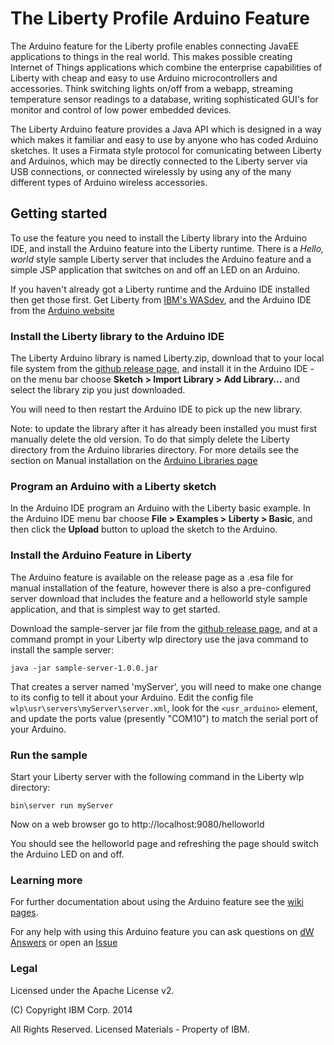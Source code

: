 # The Liberty Profile Arduino Feature 

The Arduino feature for the Liberty profile enables connecting JavaEE applications to things in the real world. This makes possible creating Internet of Things applications which combine the enterprise capabilities of Liberty with cheap and easy to use Arduino microcontrollers and accessories. Think switching lights on/off from a webapp, streaming temperature sensor readings to a database, writing sophisticated GUI's for monitor and control of low power embedded devices. 

The Liberty Arduino feature provides a Java API which is designed in a way which makes it familiar and easy to use by anyone who has coded Arduino sketches. It uses a Firmata style protocol for comunicating between Liberty and Arduinos, which may be directly connected to the Liberty server via USB connections, or connected wirelessly by using any of the many different types of Arduino wireless accessories.

## Getting started

To use the feature you need to install the Liberty library into the Arduino IDE, and install the Arduino feature into the Liberty runtime. There is a *Hello, world* style sample Liberty server that includes the Arduino feature and a simple JSP application that switches on and off an LED on an Arduino.

If you haven't already got a Liberty runtime and the Arduino IDE installed then get those first. Get Liberty from [IBM's WASdev](https://developer.ibm.com/wasdev/downloads/liberty-profile-using-non-eclipse-environments/), and the Arduino IDE from the [Arduino website](http://arduino.cc/en/main/software) 

### Install the Liberty library to the Arduino IDE

The Liberty Arduino library is named Liberty.zip, download that to your local file system from the [github release page](http://github.com/WASdev/sample.arduino/releases/download/v1.0.0/Liberty.zip), and install it in the Arduino IDE - on the menu bar choose **Sketch > Import Library > Add Library...** and select the library zip you just downloaded. 

You will need to then restart the Arduino IDE to pick up the new library. 

Note: to update the library after it has already been installed you must first manually delete the old version. To do that simply delete the Liberty directory from the Arduino libraries directory. For more details see the section on Manual installation on the [Arduino Libraries page](http://arduino.cc/en/Guide/Libraries)

### Program an Arduino with a Liberty sketch

In the Arduino IDE program an Arduino with the Liberty basic example. In the Arduino IDE menu bar choose **File > Examples > Liberty > Basic**, and then click the **Upload** button to upload the sketch to the Arduino. 

### Install the Arduino Feature in Liberty

The Arduino feature is available on the release page as a .esa file for manual installation of the feature, however there is also a pre-configured server download that includes the feature and a helloworld style sample application, and that is simplest way to get started.

Download the sample-server jar file from the [github release page](http://github.com/WASdev/sample.arduino/releases/download/v1.0.0/sample-server-1.0.0.jar), and at a command prompt in your Liberty wlp directory use the java command to install the sample server:

```java -jar sample-server-1.0.0.jar```

That creates a server named 'myServer', you will need to make one change to its config to tell it about your Arduino. Edit the config file ```wlp\usr\servers\myServer\server.xml```, look for the ```<usr_arduino>``` element, and update the ports value (presently "COM10") to match the serial port of your Arduino.

### Run the sample

Start your Liberty server with the following command in the Liberty wlp directory:

```bin\server run myServer```

Now on a web browser go to http://localhost:9080/helloworld 

You should see the helloworld page and refreshing the page should switch the Arduino LED on and off.

### Learning more

For further documentation about using the Arduino feature see the [wiki pages](http://github.com/WASdev/sample.arduino/wiki).

For any help with using this Arduino feature you can ask questions on [dW Answers](https://developer.ibm.com/answers/questions/) or open an [Issue](https://github.com/WASdev/sample.arduino/issues)

### Legal

Licensed under the Apache License v2.

(C) Copyright IBM Corp. 2014
 
All Rights Reserved. Licensed Materials - Property of IBM.  
